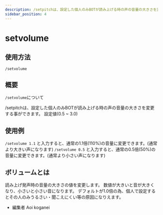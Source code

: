 ```yaml
---
description: /setpitchは、設定した個人のみBOTが読み上げる時の声の音量の大きさを変更する事ができます。
sidebar_position: 4
---
```


# setvolume

## 使用方法
```
/setvolume
```

## 概要
`/setvolume`について

/setpitchは、設定した個人のみBOTが読み上げる時の声の音量の大きさを変更する事ができます。
設定値(0.5 ~ 3.0)

## 使用例
`/setvolume 1.1` と入力すると、通常の1.1倍(110%)の音量に変更できます。(通常より大きい声になります)
`/setvolume 0.5` と入力すると、通常の0.5倍(50%)の音量に変更できます。(通常より小さい声になります)

## ボリュームとは
読み上げ発声時の音量の大きさの値を変更します。 数値が大きいと音が大きくなり、小さいと小さい音になります。
デフォルトが1.0倍の為、個人で設定するとその人のみうるさい・聞こえにくい等の原因になりえます。

- 編集者 Aoi koganei